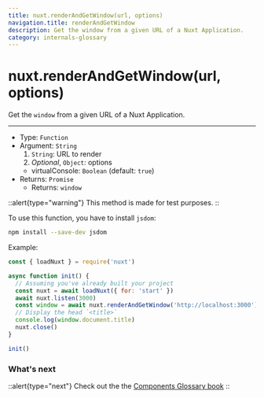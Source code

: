 ```yaml
---
title: nuxt.renderAndGetWindow(url, options)
navigation.title: renderAndGetWindow
description: Get the window from a given URL of a Nuxt Application.
category: internals-glossary
---
```


# nuxt.renderAndGetWindow(url, options)

Get the `window` from a given URL of a Nuxt Application.

---

- Type: `Function`
- Argument: `String`
  1. `String`: URL to render
  2. _Optional_, `Object`: options
  - virtualConsole: `Boolean` (default: `true`)
- Returns: `Promise`
  - Returns: `window`

::alert{type="warning"}
This method is made for test purposes.
::

To use this function, you have to install `jsdom`:

```bash
npm install --save-dev jsdom
```

Example:

```js
const { loadNuxt } = require('nuxt')

async function init() {
  // Assuming you've already built your project
  const nuxt = await loadNuxt({ for: 'start' })
  await nuxt.listen(3000)
  const window = await nuxt.renderAndGetWindow('http://localhost:3000')
  // Display the head `<title>`
  console.log(window.document.title)
  nuxt.close()
}

init()
```

### What's next

::alert{type="next"}
Check out the the [Components Glossary book](/docs/components-glossary/fetch)
::
